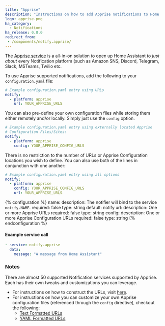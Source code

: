 ```yaml
---
title: "Apprise"
description: "Instructions on how to add Apprise notifications to Home Assistant."
logo: apprise.png
ha_category:
  - Notifications
ha_release: 0.8.0
redirect_from:
 - /components/notify.apprise/
---
```


The [Apprise service](https://github.com/caronc/apprise/) is a all-in-on solution to open up Home Assistant to _just about_ every Notification platform (such as Amazon SNS, Discord, Telegram, Slack, MSTeams, Twilio etc.

To use Apprise supported notifications, add the following to your `configuration.yaml` file:

```yaml
# Example configuration.yaml entry using URLs
notify:
  - platform: apprise
    url: YOUR_APPRISE_URLS
```

You can also pre-define your own configuration files while storing them either remotely and/or locally. Simply just use the `config` option.
```yaml
# Example configuration.yaml entry using externally located Apprise
# Configuration Files/Sites:
notify:
  - platform: apprise
    config: YOUR_APPRISE_CONFIG_URLS
```

There is no restriction to the number of URLs or Apprise Configuration locations you wish to define.  You can also use both of the lines in conjunction with one another:
```yaml
# Example configuration.yaml entry using all options
notify:
  - platform: apprise
    config: YOUR_APPRISE_CONFIG_URLS
    url: YOUR_APPRISE_URLS
```

{% configuration %}
name:
  description: The notifier will bind to the service `notify.NAME`.
  required: false
  type: string
  default: notify
url:
  description: One or more Apprise URLs
  required: false
  type: string
config:
  description: One or more Apprise Configuration URLs
  required: false
  type: string
{% endconfiguration %}

#### Example service call

```yaml
- service: notify.apprise
  data:
    message: "A message from Home Assistant"
```

### Notes
There are almost 50 supported Notification services supported by Apprise.  Each has their own tweaks and customizations you can leverage.
* For instructions on how to construct the URLs, visit [here](https://github.com/caronc/apprise/wiki#notification-services).
* For instructions on how you can customize your own Apprise configuration files (referenced through the `config` directive), checkout the following:
   * [Text Formatted URLs](https://github.com/caronc/apprise/wiki/config_text)
   * [YAML Formatted URLs](https://github.com/caronc/apprise/wiki/config_yaml)
